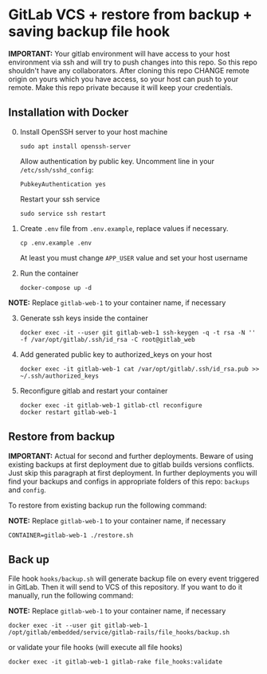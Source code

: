 # GitLab VCS + restore from backup + saving backup file hook

**IMPORTANT:**
Your gitlab environment will have access to your host environment via ssh and will try to push changes into this repo. So this repo shouldn't have any collaborators. After cloning this repo CHANGE remote origin on yours which you have access, so your host can push to your remote. Make this repo private because it will keep your credentials.

## Installation with Docker

0. Install OpenSSH server to your host machine
   ```shell
   sudo apt install openssh-server
   ```
   Allow authentication by public key. Uncomment line in your `/etc/ssh/sshd_config`:
   ```text
   PubkeyAuthentication yes
   ```
   Restart your ssh service
   ```shell
   sudo service ssh restart
   ```
1. Create `.env` file from `.env.example`, replace values if necessary.
   ```shell
   cp .env.example .env
   ```
   At least you must change `APP_USER` value and set your host username

2. Run the container
   ```shell
   docker-compose up -d
   ```

**NOTE:**
Replace `gitlab-web-1` to your container name, if necessary

3. Generate ssh keys inside the container
   ```shell
   docker exec -it --user git gitlab-web-1 ssh-keygen -q -t rsa -N '' -f /var/opt/gitlab/.ssh/id_rsa -C root@gitlab_web
   ```
   
4. Add generated public key to authorized_keys on your host
   ```shell
   docker exec -it gitlab-web-1 cat /var/opt/gitlab/.ssh/id_rsa.pub >> ~/.ssh/authorized_keys
   ```

5. Reconfigure gitlab and restart your container

   ```shell
   docker exec -it gitlab-web-1 gitlab-ctl reconfigure
   docker restart gitlab-web-1
   ```

## Restore from backup

**IMPORTANT:**
Actual for second and further deployments. Beware of using existing backups at first deployment due to gitlab builds versions conflicts. Just skip this paragraph at first deployment. In further deployments you will find your backups and configs in appropriate folders of this repo: `backups` and `config`.

To restore from existing backup run the following command:

**NOTE:**
Replace `gitlab-web-1` to your container name, if necessary

```shell
CONTAINER=gitlab-web-1 ./restore.sh
```

## Back up

File hook `hooks/backup.sh` will generate backup file on every event triggered in GitLab. Then it will send to VCS of this repository. If you want to do it manually, run the following command:

**NOTE:**
Replace `gitlab-web-1` to your container name, if necessary
```shell
docker exec -it --user git gitlab-web-1 /opt/gitlab/embedded/service/gitlab-rails/file_hooks/backup.sh
```
or validate your file hooks (will execute all file hooks)

```shell
docker exec -it gitlab-web-1 gitlab-rake file_hooks:validate
```
